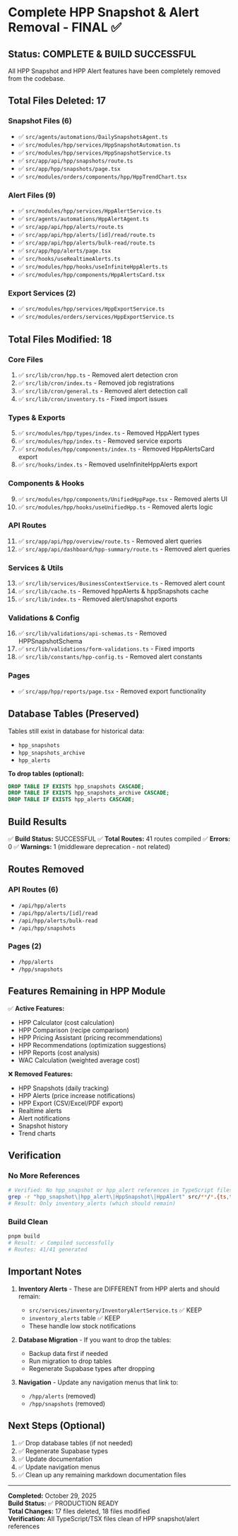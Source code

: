 # Complete HPP Snapshot & Alert Removal - FINAL ✅

## Status: COMPLETE & BUILD SUCCESSFUL

All HPP Snapshot and HPP Alert features have been completely removed from the codebase.

## Total Files Deleted: 17

### Snapshot Files (6)
- ✅ `src/agents/automations/DailySnapshotsAgent.ts`
- ✅ `src/modules/hpp/services/HppSnapshotAutomation.ts`
- ✅ `src/modules/hpp/services/HppSnapshotService.ts`
- ✅ `src/app/api/hpp/snapshots/route.ts`
- ✅ `src/app/hpp/snapshots/page.tsx`
- ✅ `src/modules/orders/components/hpp/HppTrendChart.tsx`

### Alert Files (9)
- ✅ `src/modules/hpp/services/HppAlertService.ts`
- ✅ `src/agents/automations/HppAlertAgent.ts`
- ✅ `src/app/api/hpp/alerts/route.ts`
- ✅ `src/app/api/hpp/alerts/[id]/read/route.ts`
- ✅ `src/app/api/hpp/alerts/bulk-read/route.ts`
- ✅ `src/app/hpp/alerts/page.tsx`
- ✅ `src/hooks/useRealtimeAlerts.ts`
- ✅ `src/modules/hpp/hooks/useInfiniteHppAlerts.ts`
- ✅ `src/modules/hpp/components/HppAlertsCard.tsx`

### Export Services (2)
- ✅ `src/modules/hpp/services/HppExportService.ts`
- ✅ `src/modules/orders/services/HppExportService.ts`

## Total Files Modified: 18

### Core Files
1. ✅ `src/lib/cron/hpp.ts` - Removed alert detection cron
2. ✅ `src/lib/cron/index.ts` - Removed job registrations
3. ✅ `src/lib/cron/general.ts` - Removed alert detection call
4. ✅ `src/lib/cron/inventory.ts` - Fixed import issues

### Types & Exports
5. ✅ `src/modules/hpp/types/index.ts` - Removed HppAlert types
6. ✅ `src/modules/hpp/index.ts` - Removed service exports
7. ✅ `src/modules/hpp/components/index.ts` - Removed HppAlertsCard export
8. ✅ `src/hooks/index.ts` - Removed useInfiniteHppAlerts export

### Components & Hooks
9. ✅ `src/modules/hpp/components/UnifiedHppPage.tsx` - Removed alerts UI
10. ✅ `src/modules/hpp/hooks/useUnifiedHpp.ts` - Removed alerts logic

### API Routes
11. ✅ `src/app/api/hpp/overview/route.ts` - Removed alert queries
12. ✅ `src/app/api/dashboard/hpp-summary/route.ts` - Removed alert queries

### Services & Utils
13. ✅ `src/lib/services/BusinessContextService.ts` - Removed alert count
14. ✅ `src/lib/cache.ts` - Removed hppAlerts & hppSnapshots cache
15. ✅ `src/lib/index.ts` - Removed alert/snapshot exports

### Validations & Config
16. ✅ `src/lib/validations/api-schemas.ts` - Removed HPPSnapshotSchema
17. ✅ `src/lib/validations/form-validations.ts` - Fixed imports
18. ✅ `src/lib/constants/hpp-config.ts` - Removed alert constants

### Pages
- ✅ `src/app/hpp/reports/page.tsx` - Removed export functionality

## Database Tables (Preserved)

Tables still exist in database for historical data:
- `hpp_snapshots`
- `hpp_snapshots_archive`
- `hpp_alerts`

**To drop tables (optional):**
```sql
DROP TABLE IF EXISTS hpp_snapshots CASCADE;
DROP TABLE IF EXISTS hpp_snapshots_archive CASCADE;
DROP TABLE IF EXISTS hpp_alerts CASCADE;
```

## Build Results

✅ **Build Status:** SUCCESSFUL
✅ **Total Routes:** 41 routes compiled
✅ **Errors:** 0
✅ **Warnings:** 1 (middleware deprecation - not related)

## Routes Removed

### API Routes (6)
- `/api/hpp/alerts`
- `/api/hpp/alerts/[id]/read`
- `/api/hpp/alerts/bulk-read`
- `/api/hpp/snapshots`

### Pages (2)
- `/hpp/alerts`
- `/hpp/snapshots`

## Features Remaining in HPP Module

✅ **Active Features:**
- HPP Calculator (cost calculation)
- HPP Comparison (recipe comparison)
- HPP Pricing Assistant (pricing recommendations)
- HPP Recommendations (optimization suggestions)
- HPP Reports (cost analysis)
- WAC Calculation (weighted average cost)

❌ **Removed Features:**
- HPP Snapshots (daily tracking)
- HPP Alerts (price increase notifications)
- HPP Export (CSV/Excel/PDF export)
- Realtime alerts
- Alert notifications
- Snapshot history
- Trend charts

## Verification

### No More References
```bash
# Verified: No hpp_snapshot or hpp_alert references in TypeScript files
grep -r "hpp_snapshot\|hpp_alert\|HppSnapshot\|HppAlert" src/**/*.{ts,tsx} --exclude-dir=node_modules
# Result: Only inventory_alerts (which should remain)
```

### Build Clean
```bash
pnpm build
# Result: ✓ Compiled successfully
# Routes: 41/41 generated
```

## Important Notes

1. **Inventory Alerts** - These are DIFFERENT from HPP alerts and should remain:
   - `src/services/inventory/InventoryAlertService.ts` ✅ KEEP
   - `inventory_alerts` table ✅ KEEP
   - These handle low stock notifications

2. **Database Migration** - If you want to drop the tables:
   - Backup data first if needed
   - Run migration to drop tables
   - Regenerate Supabase types after dropping

3. **Navigation** - Update any navigation menus that link to:
   - `/hpp/alerts` (removed)
   - `/hpp/snapshots` (removed)

## Next Steps (Optional)

1. ✅ Drop database tables (if not needed)
2. ✅ Regenerate Supabase types
3. ✅ Update documentation
4. ✅ Update navigation menus
5. ✅ Clean up any remaining markdown documentation files

---

**Completed:** October 29, 2025  
**Build Status:** ✅ PRODUCTION READY  
**Total Changes:** 17 files deleted, 18 files modified  
**Verification:** All TypeScript/TSX files clean of HPP snapshot/alert references
